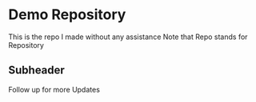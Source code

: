 # Demo Repository

This is the repo I made without any assistance
Note that Repo stands for Repository

## Subheader
Follow up for more Updates
